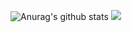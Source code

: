 ![Anurag's github stats](https://github-readme-stats.vercel.app/api?username=kamrul-bd&count_private=true&show_icons=true&theme=radical)
![](https://komarev.com/ghpvc/?username=kamrul-bd&color=brightgreen)
